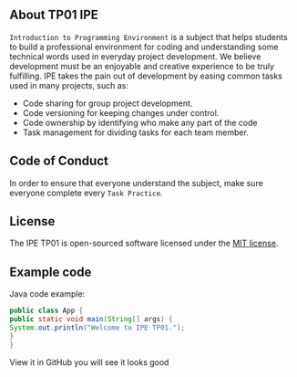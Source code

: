 ## About TP01 IPE
`Introduction to Programming Environment` is a subject that helps students to 
build a professional environment for coding and understanding some technical 
words used in everyday project development. We believe development must be an 
enjoyable and creative experience to be truly fulfilling. IPE takes the pain out 
of development by easing common tasks used in many projects, such as:
- Code sharing for group project development.
- Code versioning for keeping changes under control.
- Code ownership by identifying who make any part of the code
- Task management for dividing tasks for each team member.
## Code of Conduct
In order to ensure that everyone understand the subject, make sure everyone 
complete every `Task Practice`.
## License
The IPE TP01 is open-sourced software licensed under the [MIT 
license](https://opensource.org/licenses/MIT).
## Example code
Java code example:
```Java
public class App {
public static void main(String[] args) {
System.out.println("Welcome to IPE TP01.");
}
}
```
View it in GitHub you will see it looks good